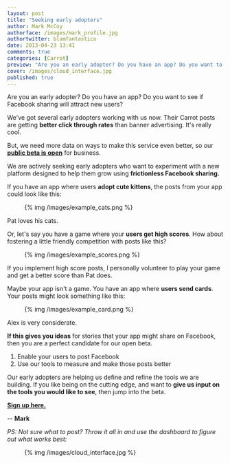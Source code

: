 ```yaml
---
layout: post
title: "Seeking early adopters"
author: Mark McCoy
authorface: /images/mark_profile.jpg
authortwitter: blamfantastico
date: 2013-04-23 13:41
comments: true
categories: [Carrot]
preview: "Are you an early adopter? Do you have an app? Do you want to see if Facebook sharing will attract new users?"
cover: /images/cloud_interface.jpg
published: true
---
```


<p class="lead foo">Are you an early adopter? Do you have an app? Do you want to see if Facebook sharing will attract new users?</p>

We've got several early adopters working with us now. Their Carrot posts are getting __better click through rates__ than banner advertising. It's really cool. 

But, we need more data on ways to make this service even better, so our __[public beta is open](https://gocarrot.com/developers/sign_up?referrer=blog)__ for business.

We are actively seeking early adopters who want to experiment with a new platform designed to help them grow using __frictionless Facebook sharing.__

If you have an app where users __adopt cute kittens__, the posts from your app could look like this: 

<figure class="thumbnail">
  {% img /images/example_cats.png %}
</figure>

Pat loves his cats. 

Or, let's say you have a game where your __users get high scores__. How about fostering a little friendly competition with posts like this?

<figure class="thumbnail">
  {% img /images/example_scores.png %}
</figure>

If you implement high score posts, I personally volunteer to play your game and get a better score than Pat does.

Maybe your app isn't a game. You have an app where __users send cards__. Your posts might look something like this: 

<figure class="thumbnail">
  {% img /images/example_card.png %}
</figure>

Alex is very considerate. 

__If this gives you ideas__ for stories that your app might share on Facebook, then you are a perfect candidate for our open beta.

<ol>
  <li>Enable your users to post Facebook</li>
  <li>Use our tools to measure and make those posts better</li>
</ol>

Our early adopters are helping us define and refine the tools we are building. If you like being on the cutting edge, and want to __give us input on the tools you would like to see__, then jump into the beta. 

__[Sign up here.](https://gocarrot.com/developers/sign_up?referrer=blog)__

-- __Mark__

<em>PS: Not sure what to post? Throw it all in and use the dashboard to figure out what works best:</em>

<figure class="thumbnail">
  {% img /images/cloud_interface.jpg %}
</figure>

